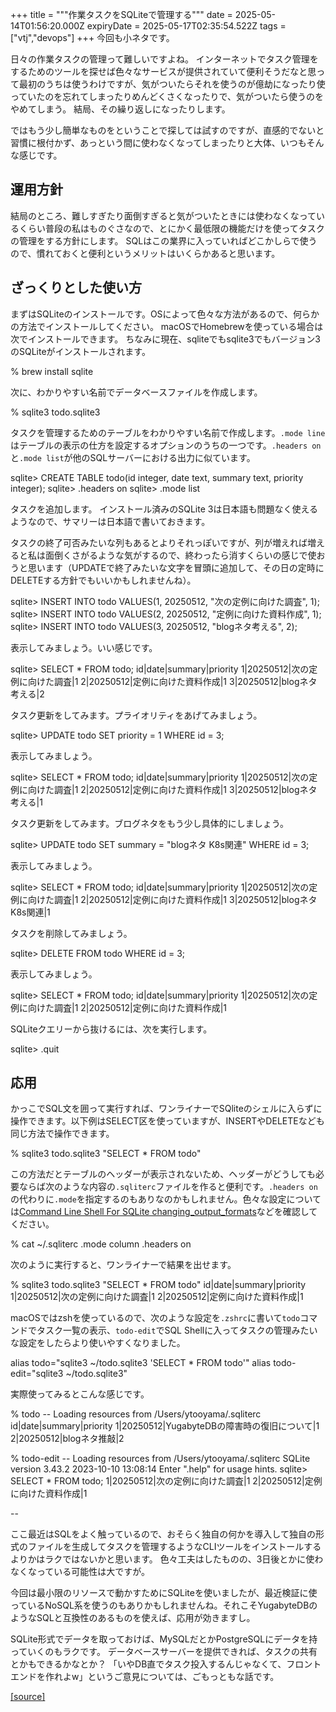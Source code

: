 +++
title = """作業タスクをSQLiteで管理する"""
date = 2025-05-14T01:56:20.000Z
expiryDate = 2025-05-17T02:35:54.522Z
tags = ["vtj","devops"]
+++
今回も小ネタです。

日々の作業タスクの管理って難しいですよね。 インターネットでタスク管理をするためのツールを探せば色々なサービスが提供されていて便利そうだなと思って最初のうちは使うわけですが、気がついたらそれを使うのが億劫になったり使っていたのを忘れてしまったりめんどくさくなったりで、気がついたら使うのをやめてしまう。 結局、その繰り返しになったりします。

ではもう少し簡単なものをということで探しては試すのですが、直感的でないと習慣に根付かず、あっという間に使わなくなってしまったりと大体、いつもそんな感じです。

運用方針
----

結局のところ、難しすぎたり面倒すぎると気がついたときには使わなくなっているくらい普段の私はものぐさなので、とにかく最低限の機能だけを使ってタスクの管理をする方針にします。 SQLはこの業界に入っていればどこかしらで使うので、慣れておくと便利というメリットはいくらかあると思います。

ざっくりとした使い方
----------

まずはSQLiteのインストールです。OSによって色々な方法があるので、何らかの方法でインストールしてください。 macOSでHomebrewを使っている場合は次でインストールできます。 ちなみに現在、sqliteでもsqlite3でもバージョン3のSQLiteがインストールされます。

% brew install sqlite

次に、わかりやすい名前でデータベースファイルを作成します。

% sqlite3 todo.sqlite3

タスクを管理するためのテーブルをわかりやすい名前で作成します。`.mode line`はテーブルの表示の仕方を設定するオプションのうちの一つです。`.headers on`と`.mode list`が他のSQLサーバーにおける出力に似ています。

sqlite> CREATE TABLE todo(id integer, date text, summary text, priority integer); 
sqlite> .headers on
sqlite> .mode list

タスクを追加します。 インストール済みのSQLite 3は日本語も問題なく使えるようなので、サマリーは日本語で書いておきます。

タスクの終了可否みたいな列もあるとよりそれっぽいですが、列が増えれば増えると私は面倒くさがるような気がするので、終わったら消すくらいの感じで使おうと思います（UPDATEで終了みたいな文字を冒頭に追加して、その日の定時にDELETEする方針でもいいかもしれませんね）。

sqlite> INSERT INTO todo VALUES(1, 20250512, "次の定例に向けた調査", 1); 
sqlite> INSERT INTO todo VALUES(2, 20250512, "定例に向けた資料作成", 1);
sqlite> INSERT INTO todo VALUES(3, 20250512, "blogネタ考える", 2);

表示してみましょう。いい感じです。

sqlite> SELECT \* FROM todo;
id|date|summary|priority
1|20250512|次の定例に向けた調査|1
2|20250512|定例に向けた資料作成|1
3|20250512|blogネタ考える|2

タスク更新をしてみます。プライオリティをあげてみましょう。

sqlite> UPDATE todo SET priority = 1 WHERE id = 3;

表示してみましょう。

sqlite> SELECT \* FROM todo;
id|date|summary|priority
1|20250512|次の定例に向けた調査|1
2|20250512|定例に向けた資料作成|1
3|20250512|blogネタ考える|1

タスク更新をしてみます。ブログネタをもう少し具体的にしましょう。

sqlite> UPDATE todo SET summary = "blogネタ K8s関連" WHERE id = 3;

表示してみましょう。

sqlite> SELECT \* FROM todo;
id|date|summary|priority
1|20250512|次の定例に向けた調査|1
2|20250512|定例に向けた資料作成|1
3|20250512|blogネタ K8s関連|1

タスクを削除してみましょう。

sqlite> DELETE FROM todo WHERE id = 3; 

表示してみましょう。

sqlite> SELECT \* FROM todo;
id|date|summary|priority
1|20250512|次の定例に向けた調査|1
2|20250512|定例に向けた資料作成|1

SQLiteクエリーから抜けるには、次を実行します。

sqlite> .quit

応用
--

かっこでSQL文を囲って実行すれば、ワンライナーでSQliteのシェルに入らずに操作できます。以下例はSELECT区を使っていますが、INSERTやDELETEなども同じ方法で操作できます。

% sqlite3 todo.sqlite3 "SELECT \* FROM todo"

この方法だとテーブルのヘッダーが表示されないため、ヘッダーがどうしても必要ならば次のような内容の`.sqliterc`ファイルを作ると便利です。`.headers on`の代わりに`.mode`を指定するのもありなのかもしれません。色々な設定については[Command Line Shell For SQLite changing\_output\_formats](https://sqlite.org/cli.html#changing_output_formats)などを確認してください。

% cat ~/.sqliterc
.mode column
.headers on

次のように実行すると、ワンライナーで結果を出せます。

% sqlite3 todo.sqlite3 "SELECT \* FROM todo"
id|date|summary|priority
1|20250512|次の定例に向けた調査|1
2|20250512|定例に向けた資料作成|1

macOSではzshを使っているので、次のような設定を`.zshrc`に書いて`todo`コマンドでタスク一覧の表示、`todo-edit`でSQL Shellに入ってタスクの管理みたいな設定をしたらより使いやすくなりました。

alias todo="sqlite3 ~/todo.sqlite3 'SELECT \* FROM todo'"
alias todo-edit="sqlite3 ~/todo.sqlite3"

実際使ってみるとこんな感じです。

% todo
-- Loading resources from /Users/ytooyama/.sqliterc
id|date|summary|priority
1|20250512|YugabyteDBの障害時の復旧について|1
2|20250512|blogネタ推敲|2

% todo-edit
-- Loading resources from /Users/ytooyama/.sqliterc
SQLite version 3.43.2 2023-10-10 13:08:14
Enter ".help" for usage hints.
sqlite> SELECT \* FROM todo;
1|20250512|次の定例に向けた調査|1
2|20250512|定例に向けた資料作成|1

\--

ここ最近はSQLをよく触っているので、おそらく独自の何かを導入して独自の形式のファイルを生成してタスクを管理するようなCLIツールをインストールするよりかはラクではないかと思います。 色々工夫はしたものの、3日後とかに使わなくなっている可能性は大ですが。

今回は最小限のリソースで動かすためにSQLiteを使いましたが、最近検証に使っているNoSQL系を使うのもありかもしれませんね。それこそYugabyteDBのようなSQLと互換性のあるものを使えば、応用が効きますし。

SQLite形式でデータを取っておけば、MySQLだとかPostgreSQLにデータを持っていくのもラクです。 データベースサーバーを提供できれば、タスクの共有とかもできるかなとか？ 「いやDB直でタスク投入するんじゃなくて、フロントエンドを作れよw」というご意見については、ごもっともな話です。

[[source]](https://devops-blog.virtualtech.jp/entry/20250514/1747187780)
